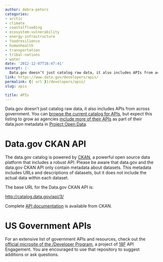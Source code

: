 ```yaml
---
author: debra-peters
categories:
- arctic
- climate
- coastalflooding
- ecosystem-vulnerability
- energy-infrastructure
- foodresilience
- humanhealth
- transportation
- tribal-nations
- water
date: '2012-12-07T16:47:41'
excerpt: |-
  Data.gov doesn’t just catalog raw data, it also includes APIs from across government. You can [browse the current catalog for APIs](https://catalog.data.gov/dataset?q=-aapi+api+OR++res_format%3Aapi), but expect this listing to grow as agencies …
link: https://www.data.gov/developers/apis/
permalink: {{ url }}/developers/apis/
slug: apis

title: APIs
---
```


Data.gov doesn’t just catalog raw data, it also includes APIs from across government. You can [browse the current catalog for APIs](https://catalog.data.gov/dataset?q=-aapi+api+OR++res_format%3Aapi), but expect this listing to grow as agencies [include more of their APIs](https://project-open-data.cio.gov/v1.1/api) as part of their data.json metadata in [Project Open Data](https://project-open-data.github.io/).

Data.gov CKAN API
=================

The data.gov catalog is powered by [CKAN](https://ckan.org/developers/about-ckan/), a powerful open source data platform that includes a robust API. Please be aware that data.gov and the data.gov CKAN API only contain metadata about datasets. This metadata includes URLs and descriptions of datasets, but it does not include the actual data within each dataset.

The base URL for the Data.gov CKAN API is:

http://catalog.data.gov/api/3/

Complete [API documentation](https://docs.ckan.org/en/latest/api/) is available from CKAN.

US Government APIs
==================

For an extensive list of government APIs and resources, check out the [official microsite of the /Developer Program](https://18f.github.io/API-All-the-X/), a project of [18F](https://18f.gsa.gov/) API Engagement. You are encouraged to use that repository to suggest additions or ask questions.

